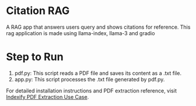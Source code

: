 # Citation RAG
 A RAG app that answers users query and shows citations for reference. This rag application is made using llama-index, llama-3 and gradio
 
# Step to Run
1. pdf.py: This script reads a PDF file and saves its content as a .txt file.
2. app.py: This script processes the .txt file generated by pdf.py.

For detailed installation instructions and PDF extraction reference, visit [Indexify PDF Extraction Use Case](https://docs.getindexify.ai/usecases/pdf_extraction).
